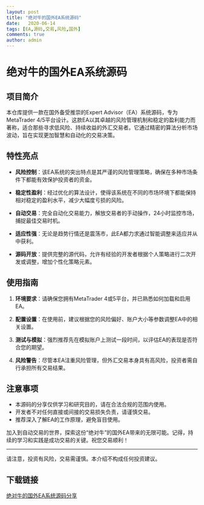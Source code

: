 ```yaml
---
layout: post
title: "绝对牛的国外EA系统源码"
date:   2020-06-14
tags: [EA,源码,交易,风险,国外]
comments: true
author: admin
---
```

# 绝对牛的国外EA系统源码

## 项目简介

本仓库提供一款在国外备受推崇的Expert Advisor（EA）系统源码，专为MetaTrader 4/5平台设计。这款EA以其卓越的风险管理机制和稳定的盈利能力而著称，适合那些寻求低风险、持续收益的外汇交易者。它通过精密的算法分析市场波动，旨在实现更加智慧和自动化的交易决策。

## 特性亮点

- **风险控制**：该EA系统的突出特点是其严谨的风险管理策略，确保在多种市场条件下都能有效保护投资者的资金。
  
- **稳定性盈利**：经过优化的算法设计，使得该系统在不同的市场环境下都能保持相对稳定的盈利水平，减少大幅度亏损的风险。
  
- **自动交易**：完全自动化交易能力，解放交易者的手动操作，24小时监控市场，捕捉最佳交易时机。
  
- **适应性强**：无论是趋势行情还是震荡市，此EA都力求通过智能调整来适应并从中获利。
  
- **源码开放**：提供完整的源代码，允许有经验的开发者根据个人策略进行二次开发或调整，增加个性化策略元素。

## 使用指南

1. **环境要求**：请确保您拥有MetaTrader 4或5平台，并已熟悉如何加载和启用EA。
   
2. **配置设置**：在使用前，建议根据您的风险偏好、账户大小等参数调整EA中的相关设置。
   
3. **测试与模拟**：强烈推荐先在模拟账户上测试一段时间，以评估EA的表现是否符合您的期望。

4. **风险警告**：尽管本EA注重风险管理，但外汇交易本身具有高风险，投资者需自行承担所有交易结果。

## 注意事项

- 本源码的分享仅供学习和研究目的，请在合法合规的范围内使用。
- 开发者不对任何直接或间接的交易损失负责，请谨慎交易。
- 推荐深入了解EA的工作原理，避免盲目使用。

加入到自动交易的世界，探索这份“绝对牛”的国外EA带来的无限可能。记得，持续的学习和实践是成功交易的关键。祝您交易顺利！

---

请注意，投资有风险，交易需谨慎。本介绍不构成任何投资建议。

## 下载链接

[绝对牛的国外EA系统源码分享](https://pan.quark.cn/s/fc452a917f1f)